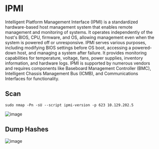 # IPMI

Intelligent Platform Management Interface (IPMI) is a standardized hardware-based host management system that enables remote management and monitoring of systems. It operates independently of the host's BIOS, CPU, firmware, and OS, allowing management even when the system is powered off or unresponsive. IPMI serves various purposes, including modifying BIOS settings before OS boot, accessing a powered-down host, and managing a system after failure. It provides monitoring capabilities for temperature, voltage, fans, power supplies, inventory information, and hardware logs. IPMI is supported by numerous vendors and requires components like Baseboard Management Controller (BMC), Intelligent Chassis Management Bus (ICMB), and Communications Interfaces for functionality. 

## Scan

```
sudo nmap -Pn -sU --script ipmi-version -p 623 10.129.202.5
```
![image](https://github.com/dbissell6/Shadow_Stone/assets/50979196/3fcb4494-323a-4ffa-a9b7-e1333f186ed9)


## Dump Hashes

![image](https://github.com/dbissell6/Shadow_Stone/assets/50979196/83b73439-a21a-433b-9e35-26e2b1cad724)
